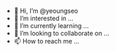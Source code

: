 - 👋 Hi, I’m @yeoungseo
- 👀 I’m interested in ...
- 🌱 I’m currently learning ...
- 💞️ I’m looking to collaborate on ...
- 📫 How to reach me ...

<!---
yeoungseo/yeoungseo is a ✨ special ✨ repository because its `README.md` (this file) appears on your GitHub profile.
You can click the Preview link to take a look at your changes.
--->
